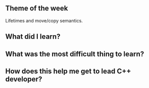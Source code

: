 ## Theme of the week

Lifetimes and move/copy semantics.

## What did I learn?

## What was the most difficult thing to learn?

## How does this help me get to lead C++ developer?

